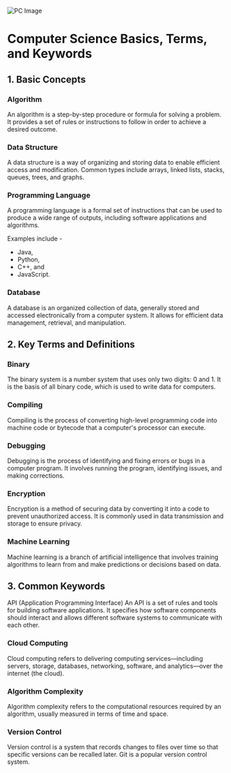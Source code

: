 ![PC Image](https://github.com/Himanshu2ht/Images/blob/main/pngtree-computer-system-hardware-providers-picture-image_3397205.jpg)

# Computer Science Basics, Terms, and Keywords
## 1. Basic Concepts
### Algorithm
An algorithm is a step-by-step procedure or formula for solving a problem. It provides a set of rules or instructions to follow in order to achieve a desired outcome.

### Data Structure
A data structure is a way of organizing and storing data to enable efficient access and modification. Common types include arrays, linked lists, stacks, queues, trees, and graphs.

### Programming Language
A programming language is a formal set of instructions that can be used to produce a wide range of outputs, including software applications and algorithms.  

Examples include -
- Java, 
- Python,
- C++, and
- JavaScript.

### Database
A database is an organized collection of data, generally stored and accessed electronically from a computer system. It allows for efficient data management, retrieval, and manipulation.

## 2. Key Terms and Definitions
### Binary
The binary system is a number system that uses only two digits: 0 and 1. It is the basis of all binary code, which is used to write data for computers.

### Compiling
Compiling is the process of converting high-level programming code into machine code or bytecode that a computer's processor can execute.

### Debugging
Debugging is the process of identifying and fixing errors or bugs in a computer program. It involves running the program, identifying issues, and making corrections.

### Encryption
Encryption is a method of securing data by converting it into a code to prevent unauthorized access. It is commonly used in data transmission and storage to ensure privacy.

### Machine Learning
Machine learning is a branch of artificial intelligence that involves training algorithms to learn from and make predictions or decisions based on data.

## 3. Common Keywords
API (Application Programming Interface)
An API is a set of rules and tools for building software applications. It specifies how software components should interact and allows different software systems to communicate with each other.

### Cloud Computing
Cloud computing refers to delivering computing services—including servers, storage, databases, networking, software, and analytics—over the internet (the cloud).

### Algorithm Complexity
Algorithm complexity refers to the computational resources required by an algorithm, usually measured in terms of time and space.

### Version Control
Version control is a system that records changes to files over time so that specific versions can be recalled later. Git is a popular version control system.
